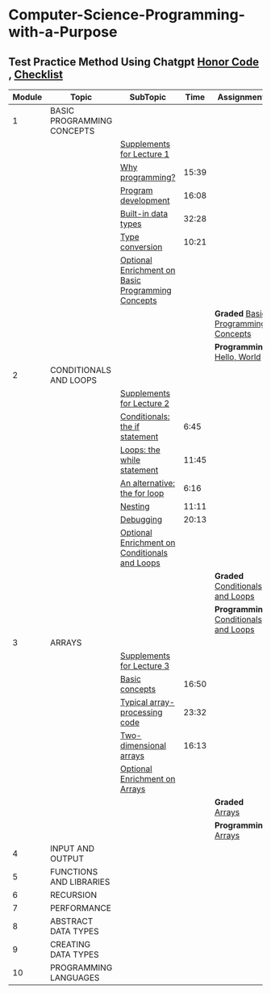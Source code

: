 # Computer-Science-Programming-with-a-Purpose

## Test Practice Method Using Chatgpt [Honor Code](honor_code.md) , [Checklist](honor_checklist.md)

| Module | Topic                     | SubTopic                                                                                                                                                                                                                                                                                                                                                               | Time  | Assignment                                                                                                                                                               |
|--------|---------------------------|------------------------------------------------------------------------------------------------------------------------------------------------------------------------------------------------------------------------------------------------------------------------------------------------------------------------------------------------------------------------|-------|--------------------------------------------------------------------------------------------------------------------------------------------------------------------------|
 | 1      | BASIC PROGRAMMING CONCEPTS |                                                                                                                                                                                                                                                                                                                                                                        |       |                                                                                                                                                                          |
  |         |                           | [Supplements for Lecture 1](https://introcs.cs.princeton.edu/java/lectures/keynote/CS.1.Basics.pdf)                                                                                                                                                                                                                                                                    |       |                                                                                                                                                                          |
|         |                           | [Why programming?](https://d3c33hcgiwev3.cloudfront.net/G9XY06MvEeizhA4E7gFHEg.processed/full/540p/index.mp4?Expires=1756425600&Signature=I54QkS5-yDSpdlD4pXzMi~9uMDsS1Rtv-y-H0YeXUO~aYtizP0ykfgg-Tka4CdcZUo3P3gfENdbvNRHOcFyUk4FvXqHSLwn4Ig7gMTYWPBkxtiTLNrseork96sjxov2~GbtGV33Vq85CvvcJtYe8UA2mXqapgmJ0ll8vvFM7Jnc_&Key-Pair-Id=APKAJLTNE6QMUY6HBC5A)               | 15:39 |                                                                                                                                                                          |
|         |                           | [Program development](https://d3c33hcgiwev3.cloudfront.net/jZuE86MvEeilzRLZf2WxfA.processed/full/540p/index.mp4?Expires=1756425600&Signature=FvOU0HBx0jS89zZKTQD0895ktC~oLS3m6Sy5tVYlFw6NgO-ZJF6FgQBWEh19TGOhgaIf7dVwaRnq5da0BWo7NBAyTJZyhdWNG4eqw6qeUmXj4jPSrmJG1msd47ORO0ex8IJOSqeYlEHp5jf8xtWfoEGbq73J-HFZzS7s~b-0qqI_&Key-Pair-Id=APKAJLTNE6QMUY6HBC5A)            | 16:08 |                                                                                                                                                                          |
|         |                           | [Built-in data types](https://d3c33hcgiwev3.cloudfront.net/AUNeu6MwEeilzRLZf2WxfA.processed/full/540p/index.mp4?Expires=1756425600&Signature=KbmPHuEEJY55cz90jp6b9oe-fIEWZv4LjYRWzKbfh9DMvnGa-Fqx7UmfaZ9eolGFjHXs4jJi~23P~9rtlXbiAtHnpzXu-9FpvV33LIffZxyvpTnCtzUxDHvWVkq8HA67sQn9gXFK56uAbXmyZUp9YxF-HOx9WZIcYjC4ZNm69GU_&Key-Pair-Id=APKAJLTNE6QMUY6HBC5A)            | 32:28 |                                                                                                                                                                          |
|         |                           | [Type conversion](https://d3c33hcgiwev3.cloudfront.net/YfbFW6MwEeizhA4E7gFHEg.processed/full/540p/index.mp4?Expires=1756425600&Signature=laQSdijrmOxuDAPBplb~27IwSKRl4y~FFmQxCj8jEOXybqVSWjCTfhtohdf~X~3Np22hTXVGdZ7VSSBzdlSK0j5gPDoe~alVgdO-AWskA~gBE9ULUlpnSLHiX6HSLHC39dKOULuS5u5euFY2uLqnziFEBwJYLyiePoyzeyslSkc_&Key-Pair-Id=APKAJLTNE6QMUY6HBC5A)                | 10:21 |                                                                                                                                                                          |
|         |                           | [Optional Enrichment on Basic Programming Concepts](https://github.com/ashta-si/Computer-Science-Programming-with-a-Purpose/blob/main/01%24basic_programming_concepts/optional_question.md)                                                                                                                                                                            |       |                                                                                                                                                                          |
|         |                           |                                                                                                                                                                                                                                                                                                                                                                        |       | **Graded** [Basic Programming Concepts](https://github.com/ashta-si/Computer-Science-Programming-with-a-Purpose/blob/main/01%24basic_programming_concepts/assessment.md) |
|         |                          |                                                                                                                                                                                                                                                                                                                                                                        |       | **Programming** [Hello, World](https://github.com/ashta-si/Computer-Science-Programming-with-a-Purpose/tree/main/01%24basic_programming_concepts/hello)                  |
| 2      | CONDITIONALS AND LOOPS    |                                                                                                                                                                                                                                                                                                                                                                        |       |                                                                                                                                                                          |
|         |                          | [Supplements for Lecture 2](https://introcs.cs.princeton.edu/java/lectures/keynote/CS.2.Loops.pdf)                                                                                                                                                                                                                                                                     |       |                                                                                                                                                                          |
|         |                          | [Conditionals: the if statement](https://d3c33hcgiwev3.cloudfront.net/aquJR6OoEeizhA4E7gFHEg.processed/full/540p/index.mp4?Expires=1756512000&Signature=OYge2vgk0~RF3WZZo53I4hEEebKi0S9XaiHseYDPbThUOqV~W4yIPyUWzxPglD5CHiEeo3u8DqNoZSKZTMLekzQ~aYrnzt1eTu53qClEk0~e0vWCXKNAkfZJMdmhSX0jikkgbmo9g-m3wlqKUtExwtCLungGmUSZZe4X~IqZsEg_&Key-Pair-Id=APKAJLTNE6QMUY6HBC5A) | 6:45  |                                                                                                                                                                          |
|         |                          | [Loops: the while statement](https://d3c33hcgiwev3.cloudfront.net/luR9jKOoEeiNoApsCWqmWA.processed/full/540p/index.mp4?Expires=1756512000&Signature=H~abL-Q5BcKPB6Q8srCe~H2v3qRujNHtVwMv15Hqb0T~UgB7dy1npFvhMm7U~3u~7kZkTi~QX3y28ZXUe3g34fVcfTDfGR8VCR9HCY7kkTdUAN~X-SSBI5mzoAic5RlPat2YD4rALQ~lEkPSb5hflB1xprmdq5M8l52BfUibvnc_&Key-Pair-Id=APKAJLTNE6QMUY6HBC5A)     | 11:45 |                                                                                                                                                                          |
|         |                          | [An alternative: the for loop](https://d3c33hcgiwev3.cloudfront.net/xuK28aOoEeilzRLZf2WxfA.processed/full/540p/index.mp4?Expires=1756512000&Signature=kjZX6-1Eb9~KRkd2HRgnQ73MNARq-hYdPcvNoDQW4KOOAmTaJFUFqAOQ~9W2kFtRKA1KjNXzrKwZ-l64L2HTmehuOBMiijrxUjsiA5NKcBs~daXRE-PS9z5MFFmijfNuoTkIpIxO1nmpE97FpitSbzPZPnGvgDb7LRiIkUXZNh0_&Key-Pair-Id=APKAJLTNE6QMUY6HBC5A)   | 6:16  |                                                                                                                                                                          |
|         |                          | [Nesting](https://d3c33hcgiwev3.cloudfront.net/60-DaKOoEeizhA4E7gFHEg.processed/full/540p/index.mp4?Expires=1756512000&Signature=k~JkyOkuyNQydj186IBFpotAUzhCcwMe0ONKmiBeyT6Xd~cc~qiERWGVh6ttdsWxpS888Dqc3sTvlh7OnNj-KaE78LQ2GBqNS1HopPdM6cgpgVvxnqLL4cMk3zHYTJQGXZKRDOcwqbBdEJVU4hG~bEdfhpnzr4IohpOjymq0wts_&Key-Pair-Id=APKAJLTNE6QMUY6HBC5A)                        | 11:11 |                                                                                                                                                                          |
|         |                          | [Debugging](https://d3c33hcgiwev3.cloudfront.net/LX0Kl6OpEeilzRLZf2WxfA.processed/full/540p/index.mp4?Expires=1756512000&Signature=kR78pAB2uHujAIlojtUjg-r1fq4xIIVlaKtwzMIkhvB51Ol6Ui4rMQB-rFyQril5hoMbnEBn85rdj0flxVUEHqIKVYzUVdI3XHlFNskey1FCnZetno70rwcCkc8teoToSg6Ct5GmAwPEuaqOiq0ZUbY9PS~UQHWyiyewT5cvgg8_&Key-Pair-Id=APKAJLTNE6QMUY6HBC5A)                      | 20:13 |                                                                                                                                                                          |
|         |                          | [Optional Enrichment on Conditionals and Loops]()                                                                                                                                                                                                                                                                                                                      |       |                                                                                                                                                                          |
|         |                          |                                                                                                                                                                                                                                                                                                                                                                        |       | **Graded** [Conditionals and Loops](02$conditional_and_loops/java_assignment.md)                                                                                         |
|         |                          |                                                                                                                                                                                                                                                                                                                                                                        |       | **Programming** [Conditionals and Loops]()                                                                                                                               |
| 3      | ARRAYS                    |                                                                                                                                                                                                                                                                                                                                                                        |       |                                                                                                                                                                          |
|         |                          | [Supplements for Lecture 3](https://introcs.cs.princeton.edu/java/lectures/keynote/CS.3.Arrays.pdf)|       |                                                                                                                                                                          |
|         |                          | [Basic concepts](https://d3c33hcgiwev3.cloudfront.net/56CYW6PAEeiNoApsCWqmWA.processed/full/540p/index.mp4?Expires=1757030400&Signature=ccAZxS5JrTkKQ4X~LsIfm1EMzEQ9VKgcFCN3-JTxbX6gYV7eQ54a-dPhtuept0INWEUqZF-ReJoooEjdMtEe5wzRAPb74m8WskBDfLnio2zzbV4oxkSvnaNhtTMvwf186Oq7Q7IVx7NhlxQSR6W2bPfgPdSOGuy~eAHGHD75gPE_&Key-Pair-Id=APKAJLTNE6QMUY6HBC5A)           | 16:50 |                                                                                                                                                                          |
|         |                          | [Typical array-processing code](https://d3c33hcgiwev3.cloudfront.net/yVEVwKPBEeizhA4E7gFHEg.processed/full/540p/index.mp4?Expires=1757030400&Signature=UVePqlKQCW7jjA5dAZKqKyhCpfvVYbY~gcSBXqbY6asXfkcHok3gLLu4DKqOYyZRFz4EaKRenCJPHHlIY3UaEsfP3lz3nJp8Xn~QD62HUJibRZiB1E7pygPalZWx2FV0OdyVPFcVWspwo5Zt7wsr~CHE3i0oUrfmtCG7CJNkX8U_&Key-Pair-Id=APKAJLTNE6QMUY6HBC5A)| 23:32 |                                                                                                                                                                          |
|         |                          | [Two-dimensional arrays](https://d3c33hcgiwev3.cloudfront.net/INCuvqPCEeilzRLZf2WxfA.processed/full/540p/index.mp4?Expires=1757030400&Signature=Z6I8~DS8l3zD3Yb67s16IpJAZ7R9AosLp8IgCLVfFGGjOnFJTugK8XS0~MoMws7Y9vzF7h-RiJXAirtXCt3Ud3uLvHiOC3O9EW~C2jWE2MlKetPkvrEXbzNY9WImiy1BvwHOEu~VG6s~UcSX2ddfhp7Rn5ywr4SWthk6zkaimfk_&Key-Pair-Id=APKAJLTNE6QMUY6HBC5A)      | 16:13 |                                                                                                                                                                          |
|         |                          | [Optional Enrichment on Arrays]()   |       |                                                                                                                                                                          |
|         |                          |                                     |       | **Graded**  [Arrays]()                                                                                                                                                   |
|         |                          |                                    |       | **Programming** [Arrays]()                                                                                                                                               |
| 4      | INPUT AND OUTPUT          |                                                                                                                                                                                                                                                                                                                                                                        |       |                                                                                                                                                                          |
| 5      | FUNCTIONS AND LIBRARIES   |                                                                                                                                                                                                                                                                                                                                                                        |       |                                                                                                                                                                          |
| 6      | RECURSION                 |                                                                                                                                                                                                                                                                                                                                                                        |       |                                                                                                                                                                          |
| 7      | PERFORMANCE               |                                                                                                                                                                                                                                                                                                                                                                        |       |                                                                                                                                                                          |
| 8      | ABSTRACT DATA TYPES       |                                                                                                                                                                                                                                                                                                                                                                        |       |                                                                                                                                                                          |
| 9      | CREATING DATA TYPES       |                                                                                                                                                                                                                                                                                                                                                                        |       |                                                                                                                                                                          |
| 10     | PROGRAMMING LANGUAGES     |                                                                                                                                                                                                                                                                                                                                                                        |       |                                                                                                                                                                          |
